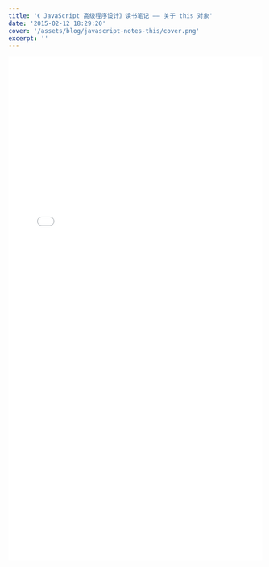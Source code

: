 ```yaml
---
title: '《 JavaScript 高级程序设计》读书笔记 —— 关于 this 对象'
date: '2015-02-12 18:29:20'
cover: '/assets/blog/javascript-notes-this/cover.png'
excerpt: ''
---
```



<embed src="/assets/blog/javascript-notes-this/this-in-javascript.pdf" width="100%" height="1000px"/>